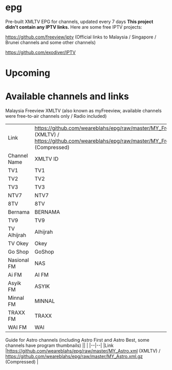 # epg
Pre-built XMLTV EPG for channels, updated every 7 days
**This project didn't contain any IPTV links.** Here are some free IPTV projects:

https://github.com/freeview/iptv (Official links to Malaysia / Singapore / Brunei channels and some other channels)

https://github.com/exodiver/IPTV

# Upcoming


# Available channels and links

Malaysia Freeview XMLTV (also known as myFreeview, available channels were free-to-air channels only / Radio included)


||  |
|--|--|
|Link|https://github.com/weareblahs/epg/raw/master/MY_Freeview.xml (XMLTV) / https://github.com/weareblahs/epg/raw/master/MY_Freeview.xml.gz (Compressed)|
|Channel Name| XMLTV ID |
|TV1|TV1|
|TV2|TV2|
|TV3|TV3|
|NTV7|NTV7|
|8TV|8TV|
|Bernama|BERNAMA|
|TV9|TV9|
|TV Alhijrah|Alhijrah|
|TV Okey|Okey|
|Go Shop|GoShop|
|Nasional FM|NAS|
|Ai FM|AI FM|
|Asyik FM|ASYIK|
|Minnal FM|MINNAL|
|TRAXX FM|TRAXX|
|WAI FM|WAI|

Guide for Astro channels (including Astro First and Astro Best, some channels have program thumbnails)
||  |
|--|--|
|Link |https://github.com/weareblahs/epg/raw/master/MY_Astro.xml (XMLTV) / https://github.com/weareblahs/epg/raw/master/MY_Astro.xml.gz (Compressed) | 
